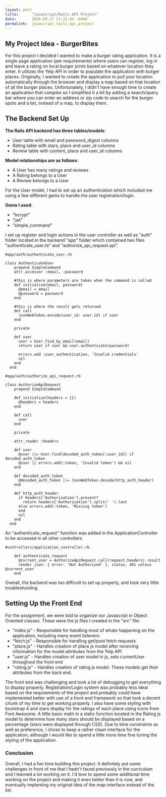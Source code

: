 ```yaml
---
layout: post
title:      "Javascript/Rails API Project"
date:       2020-09-27 21:21:44 -0400
permalink:  javascript_rails_api_project
---
```




## My Project Idea - BurgerBites

For this project I decided I wanted to make a burger rating application. It is a single page application (per requirements) where users can register, log in and leave a rating on local burger joints based on whatever location they enter. It utilizes the Yelp API in order to populate the application with burger places. Originally, I wanted to create the application to pull your location automatically through the browser and display a map based on that location of all the burger places. Unfortunately, I didn't have enough time to create an application that complex so I simplified it a bit by adding a search/query bar where you can enter an address or zip code to search for the burger spots and a list, instead of a map, to display them. 

## The Backend Set Up

**The Rails API backend has three tables/models**:

* User table with email and password_digest columns
* Rating table with stars, place and user_id columns
* Review table with content, place and user_id columns

**Model relationships are as follows**: 

* A User has many ratings and reviews
* A Rating belongs to a User
* A Review belongs to a User

For the User model, I had to set up an authentication which included me using a few different gems to handle the user registration/login. 

**Gems I used**:

* "bcrypt"
* "jwt"
* "simple_command"

I set up register and login actions in the user controller as well as "auth" folder located in the backend "app" folder which contained two files "authenticate_user.rb" and "authorize_api_request.api". 

```
#app/auth/authenticate_user.rb

class AuthenticateUser
    prepend SimpleCommand
    attr_accessor :email, :password
  
    #this is where parameters are taken when the command is called
    def initialize(email, password)
      @email = email
      @password = password
    end
    
    #this is where the result gets returned
    def call
      JsonWebToken.encode(user_id: user.id) if user
    end
  
    private
  
    def user
      user = User.find_by_email(email)
      return user if user && user.authenticate(password)
  
      errors.add :user_authentication, 'Invalid credentials'
      nil
    end
  end
```

```
#app/auth/authorize_api_request.rb

class AuthorizeApiRequest
    prepend SimpleCommand
  
    def initialize(headers = {})
      @headers = headers
    end
  
    def call
      user
    end
  
    private
  
    attr_reader :headers
  
    def user
      @user ||= User.find(decoded_auth_token[:user_id]) if decoded_auth_token
      @user || errors.add(:token, 'Invalid token') && nil
    end
  
    def decoded_auth_token
      @decoded_auth_token ||= JsonWebToken.decode(http_auth_header)
    end
  
    def http_auth_header
      if headers['Authorization'].present?
        return headers['Authorization'].split(' ').last
      else errors.add(:token, 'Missing token')
      end
      nil
    end
  end
```

An "authenticate_request" function was added in the ApplicationController to be accessed in all other controllers. 

```
#controllers/application_controller.rb

    def authenticate_request
      @current_user = AuthorizeApiRequest.call(request.headers).result
      render json: { error: 'Not Authorized' }, status: 401 unless @current_user
    end
```

Overall, the backend was too difficult to set up properly, and took very little troubleshooting. 

## Setting Up the Front End

For the assignment, we were told to organize our Javascript in Object Oriented classes. These were the js files I created in the "src" file: 

* "index.js" - Responsible for handling most of whats happening on the application, including many event listeners
* "fetch.js" - Responsible for handling get/post fetch requests
* "place.js" - Handles creation of place js model after receiving information for the model attributes from the Yelp API
* "user.js" - Handles creation of user model in js, sets currentUser throughout the front end
* "rating.js" - Handles creation of rating js model. These models get their attributes from the back end. 

The front end was challenging and took a lot of debugging to get everything to display properly. Registration/Login system was probably less ideal based on the requirements of the project and probably could have implemented better with use of a front end framework so that took a decent chunk of my time to get working properly. I also have some styling with bootstrap 4 and stars display for the ratings of each place using icons from Font Awesome. A little basic math in a static function located in the Rating js model to determine how many stars should be displayed based on a percentage (stars were displayed through CSS). Due to time constraints as well as preference, I chose to keep a rather clean interface for the application, although I would like to spend a little more time fine tuning the styling of the application.

### Conclusion

Overall, I had a fun time building this project. It definitely put some challenges in front of me that I hadn't faced previously in the curriculum and I learned a lot working on it. I'd love to spend some additional time working on the project and making it even better than it is now, and eventually implenting my original idea of the map interface instead of the list. 






